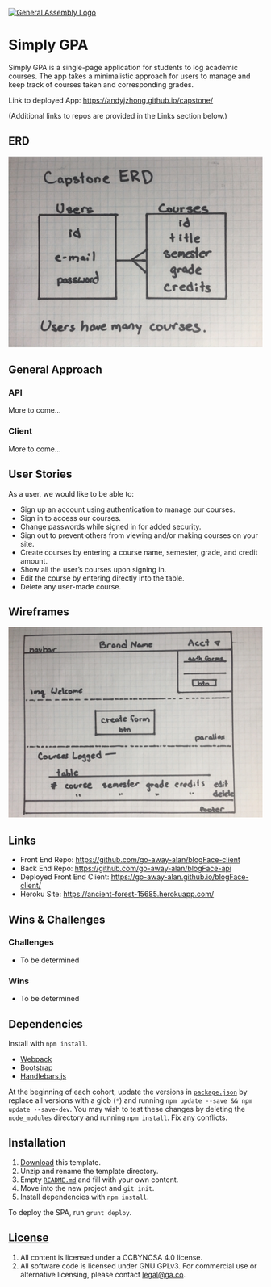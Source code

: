 [![General Assembly Logo](https://camo.githubusercontent.com/1a91b05b8f4d44b5bbfb83abac2b0996d8e26c92/687474703a2f2f692e696d6775722e636f6d2f6b6538555354712e706e67)](https://generalassemb.ly/education/web-development-immersive)

# Simply GPA

Simply GPA is a single-page application for students to log academic courses.
The app takes a minimalistic approach for users to manage and keep track of
courses taken and corresponding grades.

Link to deployed App: https://andyjzhong.github.io/capstone/

(Additional links to repos are provided in the Links section below.)

## ERD
![ERD](/ERD.JPG)

## General Approach

### API

More to come...

### Client

More to come...

## User Stories

As a user, we would like to be able to:
-   Sign up an account using authentication to manage our courses.
-   Sign in to access our courses.
-   Change passwords while signed in for added security.
-   Sign out to prevent others from viewing and/or making courses on your site.
-   Create courses by entering a course name, semester, grade, and credit amount.
-   Show all the user’s courses upon signing in.
-   Edit the course by entering directly into the table.
-   Delete any user-made course.

## Wireframes
![Wireframe](/Wireframe.JPG)

## Links

-   Front End Repo: https://github.com/go-away-alan/blogFace-client
-   Back End Repo: https://github.com/go-away-alan/blogFace-api
-   Deployed Front End Client: https://go-away-alan.github.io/blogFace-client/
-   Heroku Site: https://ancient-forest-15685.herokuapp.com/

## Wins & Challenges

### Challenges
-   To be determined

### Wins
-   To be determined


## Dependencies

Install with `npm install`.

-   [Webpack](https://webpack.github.io)
-   [Bootstrap](http://getbootstrap.com)
-   [Handlebars.js](http://handlebarsjs.com)

At the beginning of each cohort, update the versions in
[`package.json`](package.json) by replace all versions with a glob (`*`) and
running `npm update --save && npm update --save-dev`. You may wish to test these
changes by deleting the `node_modules` directory and running `npm install`.
Fix any conflicts.

## Installation

1.  [Download](../../archive/master.zip) this template.
1.  Unzip and rename the template directory.
1.  Empty [`README.md`](README.md) and fill with your own content.
1.  Move into the new project and `git init`.
1.  Install dependencies with `npm install`.

To deploy the SPA, run `grunt deploy`.

## [License](LICENSE)

1.  All content is licensed under a CC­BY­NC­SA 4.0 license.
1.  All software code is licensed under GNU GPLv3. For commercial use or
    alternative licensing, please contact legal@ga.co.
